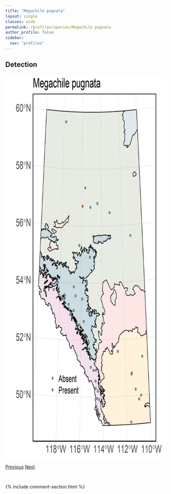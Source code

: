 ```yaml
---
title: "Megachile pugnata"
layout: single
classes: wide
permalink: /profiles/species/Megachile pugnata
author_profile: false
sidebar:
  nav: "profiles"
---
```


<h2>Detection</h2>

<a href="/assets/figures/species/Megachile pugnata/range-map.png">
<img src="/assets/figures/species/Megachile pugnata/range-map.png" height = "1200" width = "800">
</a>

<a href="/profiles/species/Megachile perihirta" class="pagination--pager" title="PreviousName">Previous</a> <a href="/profiles/species/Megachile relativa" class="pagination--pager" title="NextName">Next</a>

<p>&nbsp;</p>

{% include comment-section.html %}
